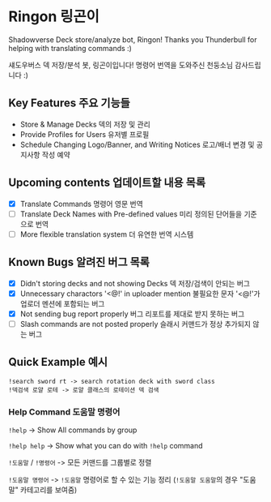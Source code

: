 # Ringon 링곤이

Shadowverse Deck store/analyze bot, Ringon! Thanks you Thunderbull for helping with translating commands :)

섀도우버스 덱 저장/분석 봇, 링곤이입니다! 명령어 번역을 도와주신 천둥소님 감사드립니다 :)

## Key Features 주요 기능들

* Store & Manage Decks 덱의 저장 및 관리
* Provide Profiles for Users 유저별 프로필
* Schedule Changing Logo/Banner, and Writing Notices 로고/배너 변경 및 공지사항 작성 예약

## Upcoming contents 업데이트할 내용 목록

 - [x] Translate Commands 명령어 영문 번역
 - [ ] Translate Deck Names with Pre-defined values 미리 정의된 단어들을 기준으로 번역
 - [ ] More flexible translation system 더 유연한 번역 시스템

## Known Bugs 알려진 버그 목록

 - [x] Didn't storing decks and not showing Decks 덱 저장/검색이 안되는 버그
 - [x] Unnecessary charactors '<@!' in uploader mention 불필요한 문자 '<@!'가 업로더 멘션에 포함되는 버그
 - [x] Not sending bug report properly 버그 리포트를 제대로 받지 못하는 버그
 - [ ] Slash commands are not posted properly 슬래시 커맨드가 정상 추가되지 않는 버그

## Quick Example 예시

```
!search sword rt -> search rotation deck with sword class
!덱검색 로얄 로테 -> 로얄 클래스의 로테이션 덱 검색
```

### Help Command 도움말 명령어

`!help` -> Show All commands by group

`!help help` -> Show what you can do with `!help` command

`!도움말` / `!명령어` -> 모든 커맨드를 그룹별로 정렬

`!도움말 명령어` -> `!도움말` 명령어로 할 수 있는 기능 정리 (`!도움말 도움말`의 경우 "도움말" 카테고리를 보여줌)

